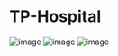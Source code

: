 # TP-Hospital
![image](https://github.com/ilhamezari/TP-Hospital/assets/119487198/f20dc674-f5a4-4c2f-921c-c7278bc0d1b5)
![image](https://github.com/ilhamezari/TP-Hospital/assets/119487198/67371181-c7f9-4eb6-b9fe-5963c0ee1ead)
![image](https://github.com/ilhamezari/TP-Hospital/assets/119487198/2ec52b55-b708-4d87-86a5-1ff9a9888626)

